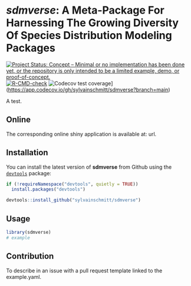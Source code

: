 # *sdmverse*: A Meta-Package For Harnessing The Growing Diversity Of Species Distribution Modeling Packages

[![Project Status: Concept – Minimal or no implementation has been done yet, or the repository is only intended to be a limited example, demo, or proof-of-concept.](https://www.repostatus.org/badges/latest/concept.svg)](https://www.repostatus.org/#concept)
[![R-CMD-check](https://github.com/sylvainschmitt/rcontroll/sdmverse/R-CMD-check/badge.svg)](https://github.com/sylvainschmitt/sdmverse/actions)
![Codecov test coverage](https://codecov.io/gh/sylvainschmitt/sdmverse/branch/main/graph/badge.svg)](https://app.codecov.io/gh/sylvainschmitt/sdmverse?branch=main)

A test.

## Online

The corresponding online shiny application is available at: url.

## Installation

You can install the latest version of **sdmverse** from Github using the [`devtools`](https://github.com/r-lib/devtools) package:

``` r
if (!requireNamespace("devtools", quietly = TRUE))
  install.packages("devtools")

devtools::install_github("sylvainschmitt/sdmverse")
```

## Usage

```r
library(sdmverse)
# example
```

## Contribution

To describe in an issue with a pull request template linked to the example.yaml.
